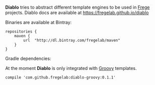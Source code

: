 **Diablo** tries to abstract different template engines to be used
in [Frege](http://frege-lang.org) projects. Diablo docs are available
at https://fregelab.github.io/diablo

Binaries are available at Bintray:

    repositories {
        maven {
            url  "http://dl.bintray.com/fregelab/maven"
        }
    }

Gradle dependencies:

At the moment **Diablo** is only integrated with
[Groovy](http://docs.groovy-lang.org/latest/html/documentation/template-engines.html#_the_markuptemplateengine)
templates.

    compile 'com.github.fregelab:diablo-groovy:0.1.1'

